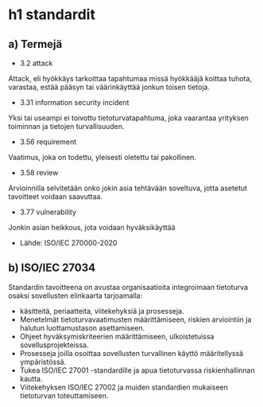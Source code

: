 # h1 standardit
## a) Termejä
* 3.2 attack

Attack, eli hyökkäys tarkoittaa tapahtumaa missä hyökkääjä koittaa tuhota, varastaa, estää pääsyn tai väärinkäyttää jonkun toisen tietoja.
* 3.31 information security incident

Yksi tai useampi ei toivottu tietoturvatapahtuma, joka vaarantaa yrityksen toiminnan ja tietojen turvallisuuden. 
* 3.56 requirement

Vaatimus, joka on todettu, yleisesti oletettu tai pakollinen.
* 3.58 review

Arvioinnilla selvitetään onko jokin asia tehtävään soveltuva, jotta asetetut tavoitteet voidaan saavuttaa. 

* 3.77 vulnerability

Jonkin asian heikkous, jota voidaan hyväksikäyttää

* Lähde: ISO/IEC 270000-2020

## b) ISO/IEC 27034
Standardin tavoitteena on avustaa organisaatioita integroimaan tietoturva osaksi sovellusten elinkaarta tarjoamalla:
* käsitteitä, periaatteita, viitekehyksiä ja prosesseja.
* Menetelmät tietoturvavaatimusten määrittämiseen, riskien arviointiin ja halutun luottamustason asettamiseen.
* Ohjeet hyväksymiskriteerien määrittämiseen, ulkoistetuissa sovellusprojekteissa.
* Prosesseja joilla osoittaa sovellusten turvallinen käyttö määritellyssä ympäristössä.
* Tukea ISO/IEC 27001 -standardille ja apua tietoturvassa riskienhallinnan kautta.
* Viitekehyksen ISO/IEC 27002 ja muiden standardien mukaiseen tietoturvan toteuttamiseen.
